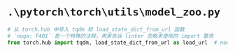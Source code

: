 # `.\pytorch\torch\utils\model_zoo.py`

```py
# 从 torch.hub 中导入 tqdm 和 load_state_dict_from_url 函数
# `noqa: F401` 是一个特殊的注释，用来告诉 linter 忽略未使用的 import 警告
from torch.hub import tqdm, load_state_dict_from_url as load_url  # noqa: F401
```